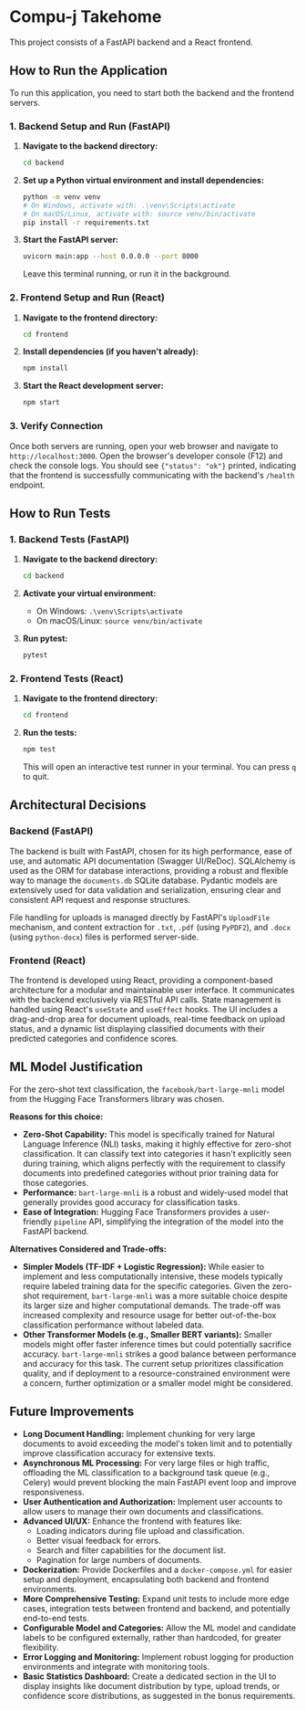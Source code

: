 # Compu-j Takehome

This project consists of a FastAPI backend and a React frontend.

## How to Run the Application

To run this application, you need to start both the backend and the frontend servers.

### 1. Backend Setup and Run (FastAPI)

1.  **Navigate to the backend directory:**
    ```bash
    cd backend
    ```

2.  **Set up a Python virtual environment and install dependencies:**
    ```bash
    python -m venv venv
    # On Windows, activate with: .\venv\Scripts\activate
    # On macOS/Linux, activate with: source venv/bin/activate
    pip install -r requirements.txt
    ```

3.  **Start the FastAPI server:**
    ```bash
    uvicorn main:app --host 0.0.0.0 --port 8000
    ```
    Leave this terminal running, or run it in the background.

### 2. Frontend Setup and Run (React)

1.  **Navigate to the frontend directory:**
    ```bash
    cd frontend
    ```

2.  **Install dependencies (if you haven't already):**
    ```bash
    npm install
    ```

3.  **Start the React development server:**
    ```bash
    npm start
    ```

### 3. Verify Connection

Once both servers are running, open your web browser and navigate to `http://localhost:3000`. Open the browser's developer console (F12) and check the console logs. You should see `{"status": "ok"}` printed, indicating that the frontend is successfully communicating with the backend's `/health` endpoint.

## How to Run Tests

### 1. Backend Tests (FastAPI)

1.  **Navigate to the backend directory:**
    ```bash
    cd backend
    ```

2.  **Activate your virtual environment:**
    *   On Windows: `.\venv\Scripts\activate`
    *   On macOS/Linux: `source venv/bin/activate`

3.  **Run pytest:**
    ```bash
    pytest
    ```

### 2. Frontend Tests (React)

1.  **Navigate to the frontend directory:**
    ```bash
    cd frontend
    ```

2.  **Run the tests:**
    ```bash
    npm test
    ```
    This will open an interactive test runner in your terminal. You can press `q` to quit.

## Architectural Decisions

### Backend (FastAPI)
The backend is built with FastAPI, chosen for its high performance, ease of use, and automatic API documentation (Swagger UI/ReDoc). SQLAlchemy is used as the ORM for database interactions, providing a robust and flexible way to manage the `documents.db` SQLite database. Pydantic models are extensively used for data validation and serialization, ensuring clear and consistent API request and response structures.

File handling for uploads is managed directly by FastAPI's `UploadFile` mechanism, and content extraction for `.txt`, `.pdf` (using `PyPDF2`), and `.docx` (using `python-docx`) files is performed server-side.

### Frontend (React)
The frontend is developed using React, providing a component-based architecture for a modular and maintainable user interface. It communicates with the backend exclusively via RESTful API calls. State management is handled using React's `useState` and `useEffect` hooks. The UI includes a drag-and-drop area for document uploads, real-time feedback on upload status, and a dynamic list displaying classified documents with their predicted categories and confidence scores.

## ML Model Justification

For the zero-shot text classification, the `facebook/bart-large-mnli` model from the Hugging Face Transformers library was chosen.

**Reasons for this choice:**
*   **Zero-Shot Capability:** This model is specifically trained for Natural Language Inference (NLI) tasks, making it highly effective for zero-shot classification. It can classify text into categories it hasn't explicitly seen during training, which aligns perfectly with the requirement to classify documents into predefined categories without prior training data for those categories.
*   **Performance:** `bart-large-mnli` is a robust and widely-used model that generally provides good accuracy for classification tasks.
*   **Ease of Integration:** Hugging Face Transformers provides a user-friendly `pipeline` API, simplifying the integration of the model into the FastAPI backend.

**Alternatives Considered and Trade-offs:**
*   **Simpler Models (TF-IDF + Logistic Regression):** While easier to implement and less computationally intensive, these models typically require labeled training data for the specific categories. Given the zero-shot requirement, `bart-large-mnli` was a more suitable choice despite its larger size and higher computational demands. The trade-off was increased complexity and resource usage for better out-of-the-box classification performance without labeled data.
*   **Other Transformer Models (e.g., Smaller BERT variants):** Smaller models might offer faster inference times but could potentially sacrifice accuracy. `bart-large-mnli` strikes a good balance between performance and accuracy for this task. The current setup prioritizes classification quality, and if deployment to a resource-constrained environment were a concern, further optimization or a smaller model might be considered.

## Future Improvements

*   **Long Document Handling:** Implement chunking for very large documents to avoid exceeding the model's token limit and to potentially improve classification accuracy for extensive texts.
*   **Asynchronous ML Processing:** For very large files or high traffic, offloading the ML classification to a background task queue (e.g., Celery) would prevent blocking the main FastAPI event loop and improve responsiveness.
*   **User Authentication and Authorization:** Implement user accounts to allow users to manage their own documents and classifications.
*   **Advanced UI/UX:** Enhance the frontend with features like:
    *   Loading indicators during file upload and classification.
    *   Better visual feedback for errors.
    *   Search and filter capabilities for the document list.
    *   Pagination for large numbers of documents.
*   **Dockerization:** Provide Dockerfiles and a `docker-compose.yml` for easier setup and deployment, encapsulating both backend and frontend environments.
*   **More Comprehensive Testing:** Expand unit tests to include more edge cases, integration tests between frontend and backend, and potentially end-to-end tests.
*   **Configurable Model and Categories:** Allow the ML model and candidate labels to be configured externally, rather than hardcoded, for greater flexibility.
*   **Error Logging and Monitoring:** Implement robust logging for production environments and integrate with monitoring tools.
*   **Basic Statistics Dashboard:** Create a dedicated section in the UI to display insights like document distribution by type, upload trends, or confidence score distributions, as suggested in the bonus requirements.